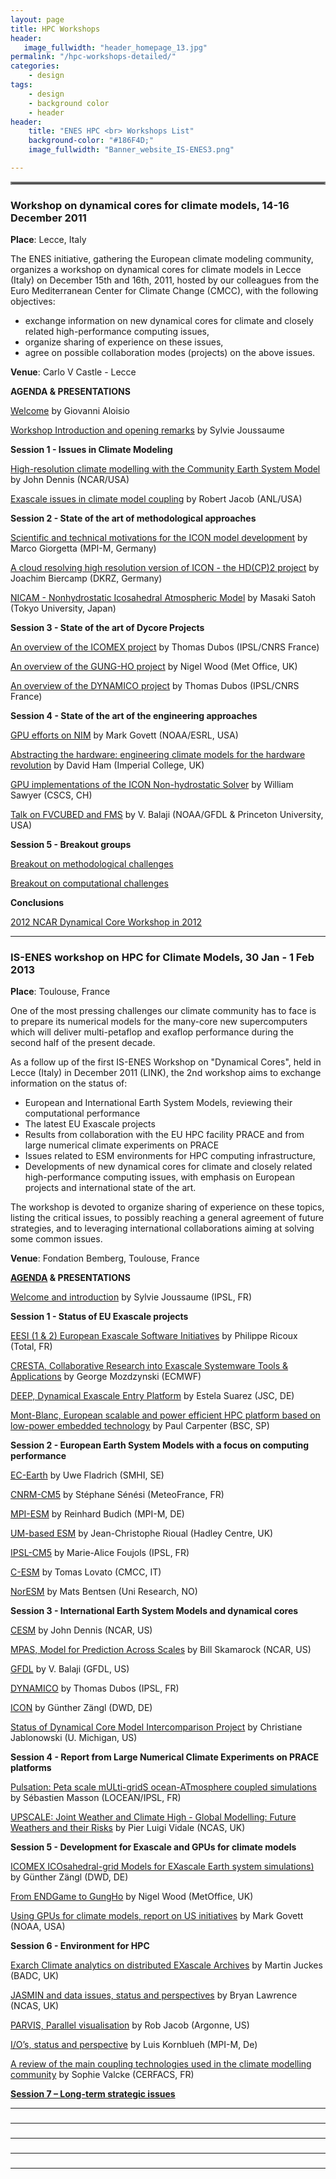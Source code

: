 ```yaml
---
layout: page
title: HPC Workshops
header:
   image_fullwidth: "header_homepage_13.jpg"
permalink: "/hpc-workshops-detailed/"
categories:
    - design
tags:
    - design
    - background color
    - header
header:
    title: "ENES HPC <br> Workshops List"
    background-color: "#186F4D;"
    image_fullwidth: "Banner_website_IS-ENES3.png"

---
```

<hr style="border:2px solid gray">

### <a name="hpc1"></a>Workshop on dynamical cores for climate models, 14-16 December 2011

**Place**: Lecce, Italy

The ENES initiative, gathering the European climate modeling community, organizes a workshop on dynamical cores for climate models in Lecce (Italy) on December 15th and 16th, 2011, hosted by our colleagues from the Euro Mediterranean Center for Climate Change (CMCC), with the following objectives:

- exchange information on new dynamical cores for climate and closely related high-performance computing issues,
- organize sharing of experience on these issues,
- agree on possible collaboration modes (projects) on the above issues.

**Venue**: Carlo V Castle - Lecce

**AGENDA & PRESENTATIONS**

[Welcome](https://raw.githubusercontent.com/IS-ENES3/IS-ENES-Portal-Website/master/pdf_documents/CW1_Intro_Giovanni.pptx) by Giovanni Aloisio

[Workshop Introduction and opening remarks](https://raw.githubusercontent.com/IS-ENES3/IS-ENES-Portal-Website/master/pdf_documents/CW1_Intro_Sylvie.ppt) by Sylvie Joussaume

**Session 1 - Issues in Climate Modeling**

[High-resolution climate modelling with the Community Earth System Model](https://raw.githubusercontent.com/IS-ENES3/IS-ENES-Portal-Website/master/pdf_documents/CW1_session1_Dennis.pdf) by John Dennis (NCAR/USA)

[Exascale issues in climate model coupling](https://raw.githubusercontent.com/IS-ENES3/IS-ENES-Portal-Website/master/pdf_documents/CW1_session1_Jacob.pdf) by Robert Jacob (ANL/USA)

**Session 2 - State of the art of methodological approaches**

[Scientific and technical motivations for the ICON model development](https://raw.githubusercontent.com/IS-ENES3/IS-ENES-Portal-Website/master/pdf_documents/CW1_session2_Giorgetta.pdf) by Marco Giorgetta (MPI-M, Germany)

[A cloud resolving high resolution version of ICON - the HD(CP)2 project](https://raw.githubusercontent.com/IS-ENES3/IS-ENES-Portal-Website/master/pdf_documents/CW1_session2_Biercamp.pdf) by Joachim Biercamp (DKRZ, Germany)

[NICAM - Nonhydrostatic Icosahedral Atmospheric Model](https://raw.githubusercontent.com/IS-ENES3/IS-ENES-Portal-Website/master/pdf_documents/CW1_session2_Satoh.pdf) by Masaki Satoh (Tokyo University, Japan)

**Session 3 - State of the art of Dycore Projects**

[An overview of the ICOMEX project](https://raw.githubusercontent.com/IS-ENES3/IS-ENES-Portal-Website/master/pdf_documents/CW1_session3_Dubos.pdf) by Thomas Dubos (IPSL/CNRS France)

[An overview of the GUNG-HO project](https://raw.githubusercontent.com/IS-ENES3/IS-ENES-Portal-Website/master/pdf_documents/CW1_session3_Wood.pdf) by Nigel Wood (Met Office, UK)

[An overview of the DYNAMICO project](https://raw.githubusercontent.com/IS-ENES3/IS-ENES-Portal-Website/master/pdf_documents/CW1_session3_Dubos_2.pdf) by Thomas Dubos (IPSL/CNRS France)

**Session 4 - State of the art of the engineering approaches**

[GPU efforts on NIM](https://raw.githubusercontent.com/IS-ENES3/IS-ENES-Portal-Website/master/pdf_documents/CW1_session4_Govett.pdf) by Mark Govett (NOAA/ESRL, USA)

[Abstracting the hardware: engineering climate models for the hardware revolution](https://raw.githubusercontent.com/IS-ENES3/IS-ENES-Portal-Website/master/pdf_documents/CW1_session4_Ham.pdf) by David Ham (Imperial College, UK)

[GPU implementations of the ICON Non-hydrostatic Solver](https://raw.githubusercontent.com/IS-ENES3/IS-ENES-Portal-Website/master/pdf_documents/CW1_session4_Sawyer.pdf) by William Sawyer (CSCS, CH)

[Talk on FVCUBED and FMS](https://raw.githubusercontent.com/IS-ENES3/IS-ENES-Portal-Website/master/pdf_documents/CW1_session4_Balaji.pdf) by V. Balaji (NOAA/GFDL & Princeton University, USA)


**Session 5 - Breakout groups**

[Breakout on methodological challenges](https://raw.githubusercontent.com/IS-ENES3/IS-ENES-Portal-Website/master/pdf_documents/CW1__session5_BO_Methodological_challenges.pdf) 

[Breakout on computational challenges](https://raw.githubusercontent.com/IS-ENES3/IS-ENES-Portal-Website/master/pdf_documents/CW1_session5_BO_Computational_challenges.pdf) 

**Conclusions**

[2012 NCAR Dynamical Core Workshop in 2012](https://raw.githubusercontent.com/IS-ENES3/IS-ENES-Portal-Website/master/pdf_documents/CW1_conclusion_NCAR_WS_2012.pdf)

---

### <a name="hpc2"></a>IS-ENES workshop on HPC for Climate Models, 30 Jan - 1 Feb 2013 

**Place**: Toulouse, France

One of the most pressing challenges our climate community has to face is to prepare its numerical models for the many-core new supercomputers which will deliver multi-petaflop and exaflop performance during the second half of the present decade.

As a  follow up of the  first IS-ENES Workshop on "Dynamical Cores", held in Lecce (Italy) in December 2011 (LINK), the 2nd workshop aims to exchange information on the status of:

- European and International Earth System Models, reviewing their computational performance
- The latest EU Exascale projects
- Results from collaboration with the EU HPC facility PRACE and from large numerical climate experiments on PRACE
- Issues related to ESM environments for HPC computing infrastructure,
- Developments of new dynamical cores for climate and closely related high-performance computing issues, with emphasis on European projects and international state of the art.

The workshop is devoted to organize sharing of experience on these topics, listing the critical issues, to possibly reaching a general agreement of future strategies, and to leveraging international collaborations aiming at solving some common issues.

**Venue**: Fondation Bemberg, Toulouse, France

**[AGENDA](https://raw.githubusercontent.com/IS-ENES3/IS-ENES-Portal-Website/master/pdf_documents/CW2_agenda.pdf) & PRESENTATIONS**

[Welcome and introduction](https://raw.githubusercontent.com/IS-ENES3/IS-ENES-Portal-Website/master/pdf_documents/CW2_Intro_Sylvie.pdf) by Sylvie Joussaume (IPSL, FR)

**Session 1 - Status of EU Exascale projects**

[EESI (1 & 2) European Exascale Software Initiatives](https://raw.githubusercontent.com/IS-ENES3/IS-ENES-Portal-Website/master/pdf_documents/CW2_session1_Ricoux.pdf) by Philippe Ricoux (Total, FR)

[CRESTA, Collaborative Research into Exascale Systemware Tools & Applications](https://raw.githubusercontent.com/IS-ENES3/IS-ENES-Portal-Website/master/pdf_documents/CW2_session1_Mozdzynski.pdf) by George Mozdzynski (ECMWF)

[DEEP, Dynamical Exascale Entry Platform](https://raw.githubusercontent.com/IS-ENES3/IS-ENES-Portal-Website/master/pdf_documents/CW2_session1_Suarez.pdf) by Estela Suarez (JSC, DE)

[Mont-Blanc, European scalable and power efficient HPC platform based on low-power embedded technology](https://raw.githubusercontent.com/IS-ENES3/IS-ENES-Portal-Website/master/pdf_documents/CW2_session1_Carpenter.pdf) by Paul Carpenter (BSC, SP)


**Session 2 - European Earth System Models with a focus on computing performance**

[EC-Earth](https://raw.githubusercontent.com/IS-ENES3/IS-ENES-Portal-Website/master/pdf_documents/CW2_session2_Fladrich.pdf) by Uwe Fladrich (SMHI, SE)

[CNRM-CM5](https://raw.githubusercontent.com/IS-ENES3/IS-ENES-Portal-Website/master/pdf_documents/CW2_session2_Senesi.pdf) by Stéphane Sénési (MeteoFrance, FR)

[MPI-ESM](https://raw.githubusercontent.com/IS-ENES3/IS-ENES-Portal-Website/master/pdf_documents/CW2_session2_Budich.pdf) by Reinhard Budich (MPI-M, DE)

[UM-based ESM](https://raw.githubusercontent.com/IS-ENES3/IS-ENES-Portal-Website/master/pdf_documents/CW2_session2_Rioual.pdf) by Jean-Christophe Rioual (Hadley Centre, UK)

[IPSL-CM5](https://raw.githubusercontent.com/IS-ENES3/IS-ENES-Portal-Website/master/pdf_documents/CW2_session1_Foujols.pdf) by Marie-Alice Foujols (IPSL, FR)

[C-ESM](https://raw.githubusercontent.com/IS-ENES3/IS-ENES-Portal-Website/master/pdf_documents/CW2_session1_Lovato.pdf) by Tomas Lovato (CMCC, IT)

[NorESM](https://raw.githubusercontent.com/IS-ENES3/IS-ENES-Portal-Website/master/pdf_documents/CW2_session1_Bentsen.pdf) by Mats Bentsen (Uni Research, NO)

**Session 3 - International Earth System Models and dynamical cores**

[CESM](https://raw.githubusercontent.com/IS-ENES3/IS-ENES-Portal-Website/master/pdf_documents/CW2_session3_Dennis.pdf) by John Dennis (NCAR, US)

[MPAS, Model for Prediction Across Scales](https://raw.githubusercontent.com/IS-ENES3/IS-ENES-Portal-Website/master/pdf_documents/CW2_session3_Skamarock.pdf) by Bill Skamarock (NCAR, US)

[GFDL](https://raw.githubusercontent.com/IS-ENES3/IS-ENES-Portal-Website/master/pdf_documents/CW2_session3_Balaji.pdf) by V. Balaji (GFDL, US)

[DYNAMICO](https://raw.githubusercontent.com/IS-ENES3/IS-ENES-Portal-Website/master/pdf_documents/CW2_session3_Dubos.pdf) by Thomas Dubos (IPSL, FR)

[ICON](https://raw.githubusercontent.com/IS-ENES3/IS-ENES-Portal-Website/master/pdf_documents/CW2_session3_Zaengl.pdf) by Günther Zängl (DWD, DE)

[Status of Dynamical Core Model Intercomparison Project](https://raw.githubusercontent.com/IS-ENES3/IS-ENES-Portal-Website/master/pdf_documents/CW2_session3_Jablonowski.pdf) by Christiane Jablonowski (U. Michigan, US)

**Session 4 - Report from Large Numerical Climate Experiments on PRACE platforms**

[Pulsation: Peta scale mULti-gridS ocean-ATmosphere coupled simulations](https://raw.githubusercontent.com/IS-ENES3/IS-ENES-Portal-Website/master/pdf_documents/CW2_session4_Masson.pdf) by Sébastien Masson (LOCEAN/IPSL, FR)

[UPSCALE: Joint Weather and Climate High - Global Modelling: Future Weathers and their Risks](https://raw.githubusercontent.com/IS-ENES3/IS-ENES-Portal-Website/master/pdf_documents/CW2_session4_Vidale.pdf) by Pier Luigi Vidale (NCAS, UK)


**Session 5 - Development for Exascale and GPUs for climate models**

[ICOMEX ICOsahedral-grid Models for EXascale Earth system simulations)](https://raw.githubusercontent.com/IS-ENES3/IS-ENES-Portal-Website/master/pdf_documents/CW2_session5_Zaengl.pdf) by Günther Zängl (DWD, DE)

[From ENDGame to GungHo](https://raw.githubusercontent.com/IS-ENES3/IS-ENES-Portal-Website/master/pdf_documents/CW2_session5_Vidale.pdf) by Nigel Wood (MetOffice, UK)

[Using GPUs for climate models, report on US initiatives](https://raw.githubusercontent.com/IS-ENES3/IS-ENES-Portal-Website/master/pdf_documents/CW2_session5_Govett.pdf) by Mark Govett (NOAA, USA)

**Session 6 - Environment for HPC**

[Exarch Climate analytics on distributed EXascale Archives](https://raw.githubusercontent.com/IS-ENES3/IS-ENES-Portal-Website/master/pdf_documents/CW2_session6_Juckes.pdf) by Martin Juckes (BADC, UK)

[JASMIN and data issues, status and perspectives](https://raw.githubusercontent.com/IS-ENES3/IS-ENES-Portal-Website/master/pdf_documents/CW2_session6_Lawrence.pdf) by Bryan Lawrence (NCAS, UK)

[PARVIS, Parallel visualisation](https://raw.githubusercontent.com/IS-ENES3/IS-ENES-Portal-Website/master/pdf_documents/CW2_session6_Jacob.pdf) by Rob Jacob (Argonne, US)

[I/O’s, status and perspective](https://raw.githubusercontent.com/IS-ENES3/IS-ENES-Portal-Website/master/pdf_documents/CW2_session6_Kornblueh.pdf) by Luis Kornblueh (MPI-M, De)

[A review of the main coupling technologies used in the climate modelling community](https://raw.githubusercontent.com/IS-ENES3/IS-ENES-Portal-Website/master/pdf_documents/CW2_session6_Valcke.pdf) by Sophie Valcke (CERFACS, FR)


**[Session 7 – Long-term strategic issues](https://raw.githubusercontent.com/IS-ENES3/IS-ENES-Portal-Website/master/pdf_documents/CW2_session7.pdf)** 



---

### <a name="hpc3"></a>
---


### <a name="hpc4"></a>
---

### <a name="hpc5"></a>
---

### <a name="hpc6"></a>


### <a name="hpc7"></a>
---
